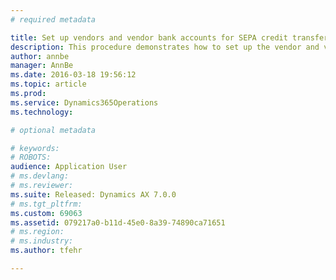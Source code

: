 ```yaml
---
# required metadata

title: Set up vendors and vendor bank accounts for SEPA credit transfers | Microsoft Docs
description: This procedure demonstrates how to set up the vendor and vendor specific bank account information required for SEPA payment file generation. The demo data company used to create this procedure is DEMF.
author: annbe
manager: AnnBe
ms.date: 2016-03-18 19:56:12
ms.topic: article
ms.prod: 
ms.service: Dynamics365Operations
ms.technology: 

# optional metadata

# keywords: 
# ROBOTS: 
audience: Application User
# ms.devlang: 
# ms.reviewer: 
ms.suite: Released: Dynamics AX 7.0.0
# ms.tgt_pltfrm: 
ms.custom: 69063
ms.assetid: 079217a0-b11d-45e0-8a39-74890ca71651
# ms.region: 
# ms.industry: 
ms.author: tfehr

---
```



